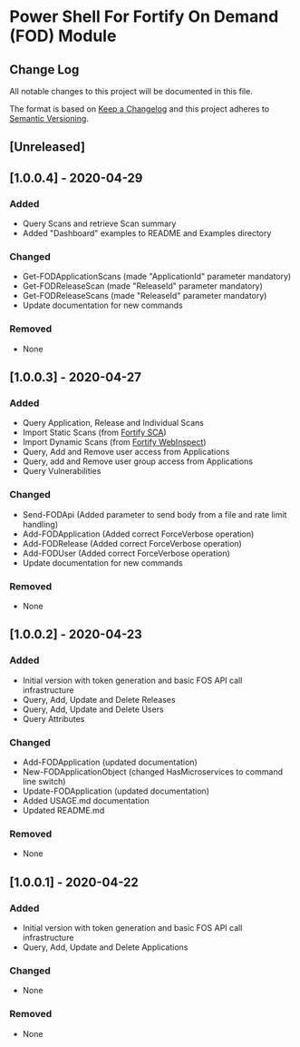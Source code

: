 # Power Shell For Fortify On Demand (FOD) Module

## Change Log

All notable changes to this project will be documented in this file.

The format is based on [Keep a Changelog](http://keepachangelog.com/) and this project adheres to [Semantic Versioning](http://semver.org/).

## [Unreleased]

## [1.0.0.4] - 2020-04-29

### Added

- Query Scans and retrieve Scan summary
- Added "Dashboard" examples to README and Examples directory

### Changed

- Get-FODApplicationScans (made "ApplicationId" parameter mandatory)
- Get-FODReleaseScan (made "ReleaseId" parameter mandatory)
- Get-FODReleaseScans (made "ReleaseId" parameter mandatory)
- Update documentation for new commands

### Removed

- None

## [1.0.0.3] - 2020-04-27

### Added

- Query Application, Release and Individual Scans
- Import Static Scans (from [Fortify SCA](https://www.microfocus.com/en-us/products/static-code-analysis-sast))
- Import Dynamic Scans (from [Fortify WebInspect](https://www.microfocus.com/en-us/products/webinspect-dynamic-analysis-dast))
- Query, Add and Remove user access from Applications
- Query, add and Remove user group access from Applications
- Query Vulnerabilities

### Changed

- Send-FODApi (Added parameter to send body from a file and rate limit handling)
- Add-FODApplication (Added correct ForceVerbose operation)
- Add-FODRelease (Added correct ForceVerbose operation)
- Add-FODUser (Added correct ForceVerbose operation)
- Update documentation for new commands

### Removed

- None

## [1.0.0.2] - 2020-04-23

### Added

- Initial version with token generation and basic FOS API call infrastructure
- Query, Add, Update and Delete Releases
- Query, Add, Update and Delete Users
- Query Attributes

### Changed

- Add-FODApplication (updated documentation)
- New-FODApplicationObject (changed HasMicroservices to command line switch)
- Update-FODApplication (updated documentation)
- Added USAGE.md documentation
- Updated README.md

### Removed

- None

## [1.0.0.1] - 2020-04-22

### Added

- Initial version with token generation and basic FOS API call infrastructure
- Query, Add, Update and Delete Applications

### Changed

- None

### Removed

- None
